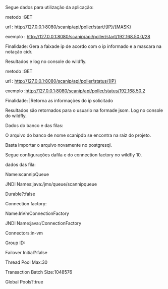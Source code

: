 Segue dados para utilização da aplicação:

metodo :GET

url : http://127.0.0.1:8080/scanip/api/poller/start/{IP}/{MASK}

exemplo : http://127.0.0.1:8080/scanip/api/poller/start/192.168.50.0/28

Finalidade: Gera a faixade ip de acordo com o ip informado e a mascara na notação cidr.

Resultados e log no console do wildfly.

metodo :GET

url : http://127.0.0.1:8080/scanip/api/poller/status/{IP}

exemplo :http://127.0.0.1:8080/scanip/api/poller/status/192.168.50.2

Finalidade: |Retorna as informações  do ip solicitado

Resultados  são retornados para o usuario na formade jsom.
Log no console do wildfly.

Dados do banco e das filas:

O arquivo do banco  de nome scanipdb se encontra  na raiz do projeto.

Basta importar o arquivo novamente no postgresql.

Segue configurações dafila e do connection factory no wildfly 10.

dados das fila:

Name:scannipQueue

JNDI Names:java:/jms/queue/scannipqueue

Durable?:false

Connection factory:

Name:InVmConnectionFactory

JNDI Name:java:/ConnectionFactory

Connectors:in-vm

Group ID:

Failover Initial?:false

Thread Pool Max:30

Transaction Batch Size:1048576

Global Pools?:true
